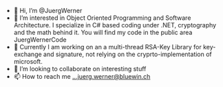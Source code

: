 - 👋 Hi, I’m @JuergWerner
- 👀 I’m interested in Object Oriented Programming and Software Architecture. I specialize in C# based coding under .NET, cryptography and the math behind it.
      You will find my code in the public area JuergWernerCode 
- 🌱 Currently I am working on an a multi-thread RSA-Key Library for key-exchange and signature, not relying on the cryprto-implementation of microsoft.
- 💞️ I’m looking to collaborate on interesting stuff
- 📫 How to reach me ...juerg.werner@bluewin.ch

<!---
JuergWerner/JuergWerner is a ✨ special ✨ repository because its `README.md` (this file) appears on your GitHub profile.
You can click the Preview link to take a look at your changes.
--->
